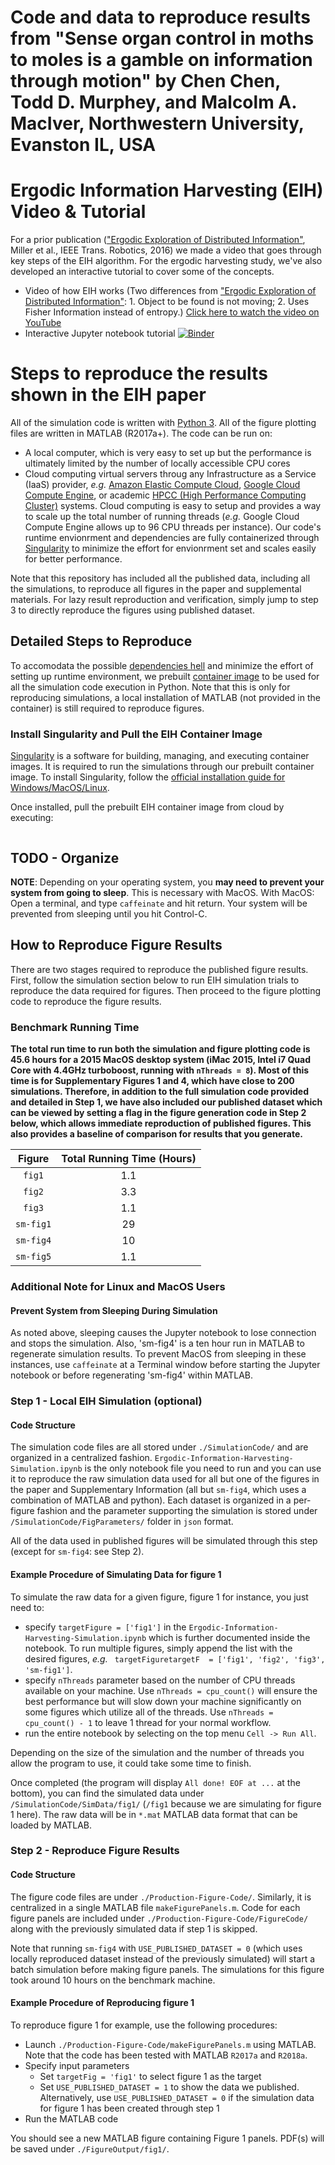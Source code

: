 # Code and data to reproduce results from "Sense organ control in moths to moles is a gamble on information through motion" by Chen Chen, Todd D. Murphey, and Malcolm A. MacIver, Northwestern University, Evanston IL, USA

# Ergodic Information Harvesting (EIH) Video & Tutorial
For a prior publication (["Ergodic Exploration of Distributed Information"](https://nxr.northwestern.edu/sites/default/files/publications/Mill16a_ergodic_control_distributed_info.pdf), Miller et al., IEEE Trans. Robotics, 2016) we made a video that goes through key steps of the EIH algorithm. For the ergodic harvesting study, we've also developed an interactive tutorial to cover some of the concepts.
- Video of how EIH works (Two differences from ["Ergodic Exploration of Distributed Information"](https://nxr.northwestern.edu/sites/default/files/publications/Mill16a_ergodic_control_distributed_info.pdf): 1. Object to be found is not moving; 2. Uses Fisher Information instead of entropy.) [Click here to watch the video on YouTube](https://youtu.be/eF6J-YmPdIA)
- Interactive Jupyter notebook tutorial [![Binder](https://mybinder.org/badge.svg)](https://mybinder.org/v2/gh/MacIver-Lab/Ergodic-Information-Harvesting/master?filepath=Tutorial%2FErgodic_Information_Harvesting_Tutorial.ipynb)

# Steps to reproduce the results shown in the EIH paper
All of the simulation code is written with [Python 3](https://www.python.org/). All of the figure plotting files are written in MATLAB (R2017a+). The code can be run on:
- A local computer, which is very easy to set up but the performance is ultimately limited by the number of locally accessible CPU cores
- Cloud computing virtual servers throug any Infrastructure as a Service (IaaS) provider, *e.g.* [Amazon Elastic Compute Cloud](https://aws.amazon.com/ec2/), [Google Cloud Compute Engine](https://cloud.google.com/compute/), or academic [HPCC (High Performance Computing Cluster)](https://en.wikipedia.org/wiki/HPCC) systems. Cloud computing is easy to setup and provides a way to scale up the total number of running threads (*e.g.* Google Cloud Compute Engine allows up to 96 CPU threads per instance). Our code's runtime envionrment and dependencies are fully containerized through [Singularity](https://www.sylabs.io/singularity/) to minimize the effort for envionrment set and scales easily for better performance.

Note that this repository has included all the published data, including all the simulations, to reproduce all figures in the paper and supplemental materials. For lazy result reproduction and verification, simply jump to step 3 to directly reproduce the figures using published dataset.

## Detailed Steps to Reproduce
To accomodata the possible [dependencies hell](https://en.wikipedia.org/wiki/Dependency_hell) and minimize the effort of setting up runtime environment, we prebuilt [container image](https://en.wikipedia.org/wiki/Container_(virtualization)) to be used for all the simulation code execution in Python. Note that this is only for reproducing simulations, a local installation of MATLAB (not provided in the container) is still required to reproduce figures.

### Install Singularity and Pull the EIH Container Image
[Singularity](https://www.sylabs.io/singularity/) is a software for building, managing, and executing container images. It is required to run the simulations through our prebuilt container image. To install Singularity, follow the [official installation guide for Windows/MacOS/Linux](https://www.sylabs.io/guides/2.6/user-guide/installation.html).

Once installed, pull the prebuilt EIH container image from cloud by executing:
```bash

```


## TODO - Organize
**NOTE**: Depending on your operating system, you **may need to prevent your system from going to sleep**. This is necessary with MacOS. With MacOS: Open a terminal, and type `caffeinate` and hit return. Your system will be prevented from sleeping until you hit Control-C.

## How to Reproduce Figure Results
There are two stages required to reproduce the published figure results. First, follow the simulation section below to run EIH simulation trials to reproduce the data required for figures. Then proceed to the figure plotting code to reproduce the figure results. 

### Benchmark Running Time
**The total run time to run both the simulation and figure plotting code is 45.6 hours for a 2015 MacOS desktop system (iMac 2015, Intel i7 Quad Core with 4.4GHz turboboost, running with `nThreads = 8`). Most of this time is for Supplementary Figures 1 and 4, which have close to 200 simulations. Therefore, in addition to the full simulation code provided and detailed in Step 1, we have also included our published dataset which can be viewed by setting a flag in the figure generation code in Step 2 below, which allows immediate reproduction of published figures. This also provides a baseline of comparison for results that you generate.**

|   Figure  | Total Running Time (Hours) |
|:---------:|:--------------------------:|
|   `fig1`  |             1.1            |
|   `fig2`  |             3.3            |
|   `fig3`  |             1.1            |
| `sm-fig1` |             29             |
| `sm-fig4` |             10             |
| `sm-fig5` |             1.1            |

### Additional Note for Linux and MacOS Users
#### Prevent System from Sleeping During Simulation
As noted above, sleeping causes the Jupyter notebook to lose connection and stops the simulation. Also, 'sm-fig4' is a ten hour run in MATLAB to regenerate simulation results. To prevent MacOS from sleeping in these instances, use `caffeinate` at a Terminal window before starting the Jupyter notebook or before regenerating 'sm-fig4' within MATLAB.


### Step 1 - Local EIH Simulation (optional)
#### Code Structure
The simulation code files are all stored under `./SimulationCode/` and are organized in a centralized fashion. `Ergodic-Information-Harvesting-Simulation.ipynb` is the only notebook file you need to run and you can use it to reproduce the raw simulation data used for all but one of the figures in the paper and Supplementary Information (all but `sm-fig4`, which uses a combination of MATLAB and python). Each dataset is organized in a per-figure fashion and the parameter supporting the simulation is stored under `/SimulationCode/FigParameters/` folder in `json` format.

All of the data used in published figures will be simulated through this step (except for `sm-fig4`: see Step 2).

#### Example Procedure of Simulating Data for figure 1
To simulate the raw data for a given figure, figure 1 for instance, you just need to:
- specify `targetFigure = ['fig1']` in the `Ergodic-Information-Harvesting-Simulation.ipynb` which is further documented inside the notebook. To run multiple figures, simply append the list with the desired figures, *e.g.* `
targetFiguretargetF  = ['fig1', 'fig2', 'fig3', 'sm-fig1']`.
- specify `nThreads` parameter based on the number of CPU threads available on your machine. Use `nThreads = cpu_count()` will ensure the best performance but will slow down your machine significantly on some figures which utilize all of the threads. Use `nThreads = cpu_count() - 1` to leave 1 thread for your normal workflow.
- run the entire notebook by selecting on the top menu `Cell -> Run All`. 

Depending on the size of the simulation and the number of threads you allow the program to use, it could take some time to finish. 

Once completed (the program will display `All done! EOF at ...` at the bottom), you can find the simulated data under `/SimulationCode/SimData/fig1/` (`/fig1` because we are simulating for figure 1 here). The raw data will be in `*.mat` MATLAB data format that can be loaded by MATLAB.

### Step 2 - Reproduce Figure Results
#### Code Structure
The figure code files are under `./Production-Figure-Code/`. Similarly, it is centralized in a single MATLAB file `makeFigurePanels.m`. Code for each figure panels are included under `./Production-Figure-Code/FigureCode/` along with the previously simulated data if step 1 is skipped.

Note that running `sm-fig4` with `USE_PUBLISHED_DATASET = 0` (which uses locally reproduced dataset instead of the previously simulated) will start a batch simulation before making figure panels. The simulations for this figure took around 10 hours on the benchmark machine.

#### Example Procedure of Reproducing figure 1
To reproduce figure 1 for example, use the following procedures:
- Launch `./Production-Figure-Code/makeFigurePanels.m` using MATLAB. Note that the code has been tested with MATLAB `R2017a` and `R2018a`.
- Specify input parameters
  - Set `targetFig = 'fig1'` to select figure 1 as the target
  - Set `USE_PUBLISHED_DATASET = 1` to show the data we published. Alternatively, use `USE_PUBLISHED_DATASET = 0` if the simulation data for figure 1 has been created through step 1
- Run the MATLAB code

You should see a new MATLAB figure containing Figure 1 panels. PDF(s) will be saved under `./FigureOutput/fig1/`.
